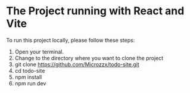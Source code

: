 # The Project running with React and Vite

To run this project locally, please follow these steps:

1. Open your terminal.
2. Change to the directory where you want to clone the project
3. git clone https://github.com/Microzzx/todo-site.git
4. cd todo-site
5. npm install
6. npm run dev
